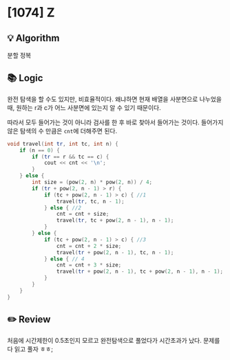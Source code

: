 # [1074] Z
## 💡 Algorithm
분할 정복
## 📚 Logic
완전 탐색을 할 수도 있지만, 비효율적이다. 왜냐하면 현재 배열을 사분면으로 나누었을 때, 원하는 r과 c가 어느 사분면에 있는지 알 수 있기 때문이다.

따라서 모두 들어가는 것이 아니라 검사를 한 후 바로 찾아서 들어가는 것이다. 들어가지 않은 탐색의 수 만큼은 ```cnt```에 더해주면 된다.

```c++
void travel(int tr, int tc, int n) {
    if (n == 0) {
        if (tr == r && tc == c) {
            cout << cnt << '\n';
        }
    } else {
        int size = (pow(2, n) * pow(2, n)) / 4;
        if (tr + pow(2, n - 1) > r) {
            if (tc + pow(2, n - 1) > c) { //1
                travel(tr, tc, n - 1);
            } else { //2
                cnt = cnt + size;
                travel(tr, tc + pow(2, n - 1), n - 1);
            }
        } else {
            if (tc + pow(2, n - 1) > c) { //3
                cnt = cnt + 2 * size;
                travel(tr + pow(2, n - 1), tc, n - 1);
            } else { // 4
                cnt = cnt + 3 * size;
                travel(tr + pow(2, n - 1), tc + pow(2, n - 1), n - 1);
            }
        }
    }
}
```
## ✏️ Review
처음에 시간제한이 0.5초인지 모르고 완전탐색으로 풀었다가 시간초과가 났다. 문제를 다 읽고 풀자 ㅎㅎ;
